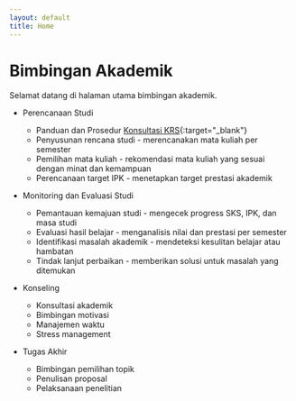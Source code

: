 ```yaml
---
layout: default
title: Home
---
```


# Bimbingan Akademik

Selamat datang di halaman utama bimbingan akademik.

- Perencanaan Studi
  - Panduan dan Prosedur [Konsultasi KRS](KRS.md){:target="_blank"}
  - Penyusunan rencana studi - merencanakan mata kuliah per semester
  - Pemilihan mata kuliah - rekomendasi mata kuliah yang sesuai dengan minat dan kemampuan
  - Perencanaan target IPK - menetapkan target prestasi akademik
  
- Monitoring dan Evaluasi Studi
  - Pemantauan kemajuan studi - mengecek progress SKS, IPK, dan masa studi
  - Evaluasi hasil belajar - menganalisis nilai dan prestasi per semester
  - Identifikasi masalah akademik - mendeteksi kesulitan belajar atau hambatan
  - Tindak lanjut perbaikan - memberikan solusi untuk masalah yang ditemukan

- Konseling
  - Konsultasi akademik
  - Bimbingan motivasi
  - Manajemen waktu
  - Stress management

- Tugas Akhir
  - Bimbingan pemilihan topik
  - Penulisan proposal
  - Pelaksanaan penelitian
 
